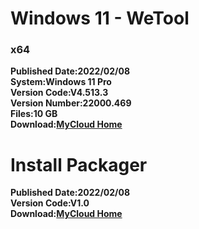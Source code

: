 # Windows 11 - WeTool
### x64   
**Published Date:2022/02/08   
System:Windows 11 Pro   
Version Code:V4.513.3   
Version Number:22000.469   
Files:10 GB   
Download:[MyCloud Home](https://home.mycloud.com/action/share/edc25853-df35-48b9-9462-6a59c8527a75)**

# Install Packager
**Published Date:2022/02/08   
Version Code:V1.0   
Download:[MyCloud Home](https://home.mycloud.com/action/share/edc25853-df35-48b9-9462-6a59c8527a75)**
